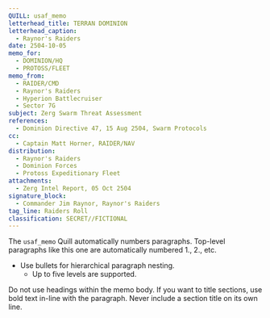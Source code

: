 ```yaml
---
QUILL: usaf_memo
letterhead_title: TERRAN DOMINION
letterhead_caption:
  - Raynor's Raiders
date: 2504-10-05
memo_for:
  - DOMINION/HQ
  - PROTOSS/FLEET
memo_from:
  - RAIDER/CMD
  - Raynor's Raiders
  - Hyperion Battlecruiser
  - Sector 7G
subject: Zerg Swarm Threat Assessment
references:
  - Dominion Directive 47, 15 Aug 2504, Swarm Protocols
cc:
  - Captain Matt Horner, RAIDER/NAV
distribution:
  - Raynor's Raiders
  - Dominion Forces
  - Protoss Expeditionary Fleet
attachments:
  - Zerg Intel Report, 05 Oct 2504
signature_block:
  - Commander Jim Raynor, Raynor's Raiders
tag_line: Raiders Roll
classification: SECRET//FICTIONAL
---
```


The `usaf_memo` Quill automatically numbers paragraphs. Top-level paragraphs like this one are automatically numbered 1., 2., etc.

- Use bullets for hierarchical paragraph nesting.
  - Up to five levels are supported.

Do not use headings within the memo body. If you want to title sections, use bold text in-line with the paragraph. Never include a section title on its own line.
